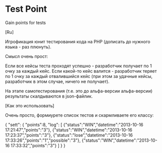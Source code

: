 Test Point
=========

Gain points for tests

[Ru]

Игрофикация юнит тестирования кода на PHP (дописать до нужного языка - раз плюнуть).

Смысл очень прост:

Если все кейсы теста проходят успешно - разработчик получает по 1 очку за каждый кейс.
Если какой-то кейс валится - разработчик теряет по 1 очку за каждый отвалившийся кейс (при этом за удачные кейсы, разработчик в этом случае, ничего не получает).

На этапе самотестирования (т.е. это до альфа-версии альфа-версии) результаты скалдываются в json-файлик.

[Как это использовать]

Очень просто, формиурете список тестов и скармливаете его классу:

<?php

$testPoint = new TestPoint('developer name', ['path/to/test/1', 'path/to/test/2']);



Как видно, использовать можно по крону или любому таймеру, какой у вас используется, например, при CI.
Результаты сейчас выглядят примерно так:

<?php

$testPoint = new TestPoint('sett', ['Mytest']);


Result:
<pre>
{
  "sett":
  {
    "points":8,
    "log":
    [
      {"status":"WIN","datetime":"2013-10-16 17:21:47","points":"3"},
      {"status":"WIN","datetime":"2013-10-16 17:23:37","points":"3"},
      {"status":"lose","datetime":"2013-10-16 17:33:26","points":"1","possible":"3"},
      {"status":"WIN","datetime":"2013-10-16 17:33:32","points":"3"}
    ]
  }
}
</pre>
